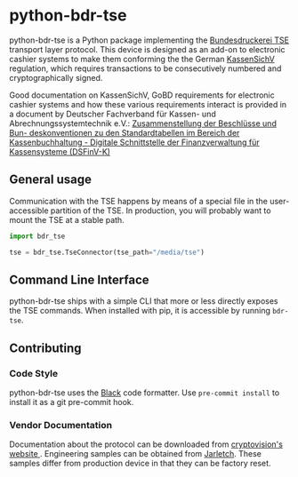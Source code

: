 # python-bdr-tse

python-bdr-tse is a Python package implementing the [Bundesdruckerei TSE](https://www.bundesdruckerei.de/de/loesungen/Fiskalisierung) transport
layer protocol. This device is designed as an add-on to electronic
cashier systems to make them conforming the the German [KassenSichV](https://de.wikipedia.org/wiki/Kassensicherungsverordnung)
regulation, which requires transactions to be consecutively numbered and
cryptographically signed.

Good documentation on KassenSichV, GoBD requirements for electronic cashier systems
and  how these various requirements interact is provided in a document by Deutscher
Fachverband für Kassen- und Abrechnungssystemtechnik e.V.: [Zusammenstellung der
Beschlüsse und Bun- deskonventionen zu den Standardtabellen im Bereich der
 Kassenbuchhaltung - Digitale Schnittstelle der Finanzverwaltung für Kassensysteme
  (DSFinV-K)](https://dfka.net/wp-content/uploads/2019/08/20190802_DSFinV_K_V_2_0.pdf)

## General usage

Communication with the TSE happens by means of a special file in the user-accessible
partition of the TSE. In production, you will probably want to mount the TSE at a
stable path.

```python
import bdr_tse

tse = bdr_tse.TseConnector(tse_path="/media/tse")
```

## Command Line Interface

python-bdr-tse ships with a simple CLI that more or less directly exposes the TSE
commands. When installed with pip, it is accessible by running `bdr-tse`.

## Contributing
### Code Style

python-bdr-tse uses the [Black](https://github.com/psf/black) code formatter. Use
 `pre-commit install` to install it as a git pre-commit hook.

### Vendor Documentation

Documentation about the protocol can be downloaded from [cryptovision's website
](https://tse-support.cryptovision.com). Engineering samples can be obtained from
[Jarletch](https://www.jarltech.com). These samples differ from production device in
that they can be factory reset.
